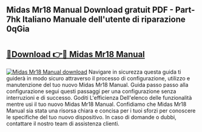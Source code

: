 ## Midas Mr18 Manual Download gratuit PDF - Part-7hk Italiano Manuale dell'utente di riparazione 0qGia

# <h2><a href="http://df9ubw7.blite.top/?on=Midas+Mr18+Manual">🔗Download 👉🔴 Midas Mr18 Manual</a></h2>

[![Midas Mr18 Manual download](https://i.imgur.com/lujVjoI.png)](http://df9ubw7.blite.top/?on=Midas+Mr18+Manual)
Navigare in sicurezza questa guida ti guiderà in modo sicuro attraverso il processo di configurazione, utilizzo e manutenzione del tuo nuovo Midas Mr18 Manual. Guida passo passo alla configurazione segui questi passaggi per una configurazione senza interruzioni e di successo. Goditi L'efficienza Dell'elenco delle funzionalità mentre usi il tuo nuovo Midas Mr18 Manual. Confidiamo che Midas Mr18 Manual sia stata una risorsa chiara e concisa per i tuoi sforzi per conoscere le specifiche del tuo nuovo dispositivo. In caso di domande o dubbi, contattare il nostro team di assistenza clienti.
